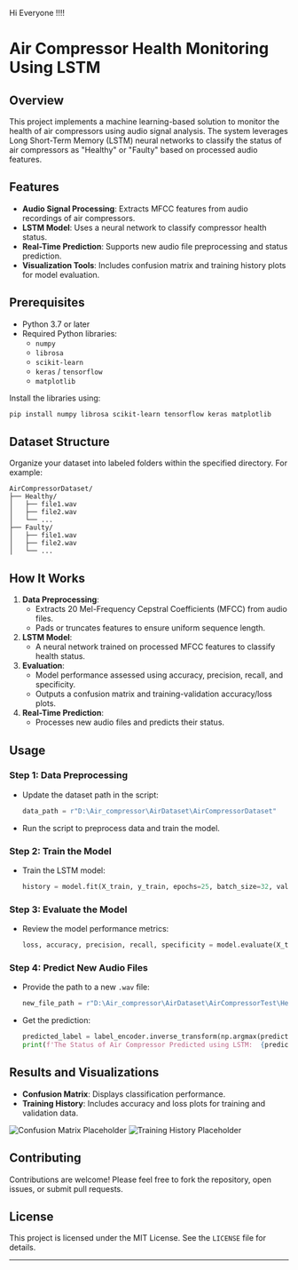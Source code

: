 Hi Everyone !!!!

# Air Compressor Health Monitoring Using LSTM

## Overview

This project implements a machine learning-based solution to monitor the health of air compressors using audio signal analysis. The system leverages Long Short-Term Memory (LSTM) neural networks to classify the status of air compressors as "Healthy" or "Faulty" based on processed audio features.

## Features

- **Audio Signal Processing**: Extracts MFCC features from audio recordings of air compressors.
- **LSTM Model**: Uses a neural network to classify compressor health status.
- **Real-Time Prediction**: Supports new audio file preprocessing and status prediction.
- **Visualization Tools**: Includes confusion matrix and training history plots for model evaluation.

## Prerequisites

- Python 3.7 or later
- Required Python libraries:
  - `numpy`
  - `librosa`
  - `scikit-learn`
  - `keras` / `tensorflow`
  - `matplotlib`

Install the libraries using:
```bash
pip install numpy librosa scikit-learn tensorflow keras matplotlib
```

## Dataset Structure

Organize your dataset into labeled folders within the specified directory. For example:
```
AirCompressorDataset/
├── Healthy/
│   ├── file1.wav
│   ├── file2.wav
│   └── ...
├── Faulty/
│   ├── file1.wav
│   ├── file2.wav
│   └── ...
```

## How It Works

1. **Data Preprocessing**:
   - Extracts 20 Mel-Frequency Cepstral Coefficients (MFCC) from audio files.
   - Pads or truncates features to ensure uniform sequence length.
2. **LSTM Model**:
   - A neural network trained on processed MFCC features to classify health status.
3. **Evaluation**:
   - Model performance assessed using accuracy, precision, recall, and specificity.
   - Outputs a confusion matrix and training-validation accuracy/loss plots.
4. **Real-Time Prediction**:
   - Processes new audio files and predicts their status.

## Usage

### Step 1: Data Preprocessing
- Update the dataset path in the script:
  ```python
  data_path = r"D:\Air_compressor\AirDataset\AirCompressorDataset"
  ```
- Run the script to preprocess data and train the model.

### Step 2: Train the Model
- Train the LSTM model:
  ```python
  history = model.fit(X_train, y_train, epochs=25, batch_size=32, validation_data=(X_test, y_test))
  ```

### Step 3: Evaluate the Model
- Review the model performance metrics:
  ```python
  loss, accuracy, precision, recall, specificity = model.evaluate(X_test, y_test)
  ```

### Step 4: Predict New Audio Files
- Provide the path to a new `.wav` file:
  ```python
  new_file_path = r"D:\Air_compressor\AirDataset\AirCompressorTest\Healthy\preprocess_Reading200.wav"
  ```
- Get the prediction:
  ```python
  predicted_label = label_encoder.inverse_transform(np.argmax(prediction, axis=1))
  print(f'The Status of Air Compressor Predicted using LSTM:  {predicted_label}')
  ```

## Results and Visualizations

- **Confusion Matrix**: Displays classification performance.
- **Training History**: Includes accuracy and loss plots for training and validation data.

![Confusion Matrix Placeholder](confusion_matrix.png)
![Training History Placeholder](training_history.png)

## Contributing

Contributions are welcome! Please feel free to fork the repository, open issues, or submit pull requests.

## License

This project is licensed under the MIT License. See the `LICENSE` file for details.

---
